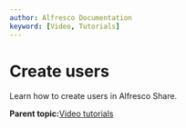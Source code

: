 ```yaml
---
author: Alfresco Documentation
keyword: [Video, Tutorials]
---
```


# Create users

Learn how to create users in Alfresco Share.

  

**Parent topic:**[Video tutorials](../topics/alfresco-video-tutorials.md)

